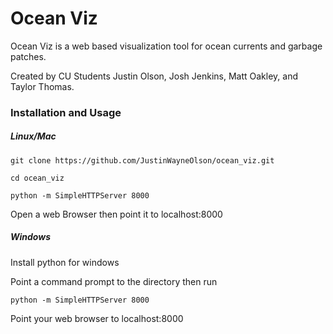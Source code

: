 # Ocean Viz

Ocean Viz is a web based visualization tool for ocean currents and garbage patches. 

Created by CU Students Justin Olson, Josh Jenkins, Matt Oakley, and Taylor Thomas.

### Installation and Usage

##### Linux/Mac
`git clone https://github.com/JustinWayneOlson/ocean_viz.git`

`cd ocean_viz`

`python -m SimpleHTTPServer 8000`

Open a web Browser then point it to localhost:8000

##### Windows
Install python for windows

Point a command prompt to the directory then run

`python -m SimpleHTTPServer 8000`

Point your web browser to localhost:8000
